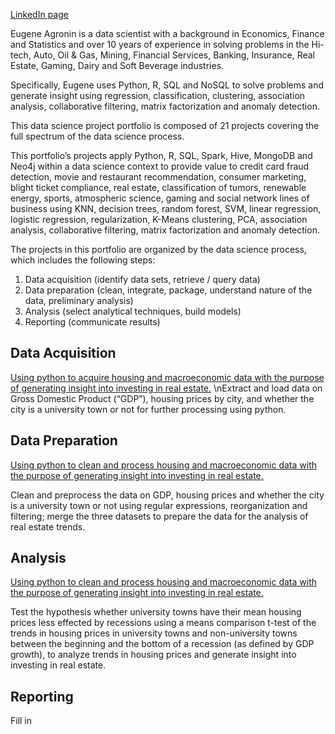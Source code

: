 [LinkedIn page](https://www.linkedin.com/in/eagronin)

Eugene Agronin is a data scientist with a background in Economics, Finance and Statistics and over 10 years of experience in solving problems in the Hi-tech, Auto, Oil & Gas, Mining, Financial Services, Banking, Insurance, Real Estate, Gaming, Dairy and Soft Beverage industries.

Specifically, Eugene uses Python, R, SQL and NoSQL to solve problems and generate insight using regression, classification, clustering, association analysis, collaborative filtering, matrix factorization and anomaly detection. 

This data science project portfolio is composed of 21 projects covering the full spectrum of the data science process. 

This portfolio’s projects apply Python, R, SQL, Spark, Hive, MongoDB and Neo4j within a data science context to provide value to credit card fraud detection, movie and restaurant recommendation, consumer marketing, blight ticket compliance, real estate, classification of tumors, renewable energy, sports, atmospheric science, gaming and social network lines of business using KNN, decision trees, random forest, SVM, linear regression, logistic regression, regularization, K-Means clustering, PCA, association analysis, collaborative filtering, matrix factorization and anomaly detection. 

The projects in this portfolio are organized by the data science process, which includes the following steps:

1.	Data acquisition (identify data sets, retrieve / query data)
2.	Data preparation (clean, integrate, package, understand nature of the data, preliminary analysis)
3.	Analysis (select analytical techniques, build models)
4.	Reporting (communicate results)


## Data Acquisition
[Using python to acquire housing and macroeconomic data with the purpose of generating insight into investing in real estate.](https://eagronin.github.io/university-towns-acquire/)
\nExtract and load data on Gross Domestic Product (“GDP”), housing prices by city, and whether the city is a university town or not for further processing using python.

## Data Preparation
[Using python to clean and process housing and macroeconomic data with the purpose of generating insight into investing in real estate.](https://eagronin.github.io/university-towns-prepare/)

Clean and preprocess the data on GDP, housing prices and whether the city is a university town or not using regular expressions, reorganization and filtering; merge the three datasets to prepare the data for the analysis of real estate trends.

## Analysis
[Using python to clean and process housing and macroeconomic data with the purpose of generating insight into investing in real estate.](https://eagronin.github.io/university-towns-analyze/)

Test the hypothesis whether university towns have their mean housing prices less effected by recessions using a means comparison t-test of the trends in housing prices in university towns and non-university towns between the beginning and the bottom of a recession (as defined by GDP growth), to analyze trends in housing prices and generate insight into investing in real estate.

## Reporting
Fill in
